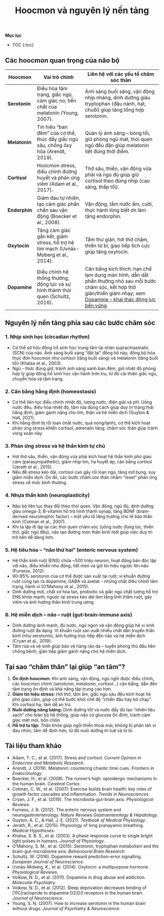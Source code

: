 ﻿---
title: Hoocmon và nguyên lý nền tảng
---

**Mục lục**

- TOC
{:toc}

## Các hoocmon quan trọng của não bộ

| Hoocmon | Vai trò chính | Liên hệ với các yếu tố chăm sóc thân |
|---------|---------------|--------------------------------------|
| **Serotonin** | Điều hòa tâm trạng, giấc ngủ, cảm giác no; tiền chất của melatonin (Young, 2007). | Ánh sáng buổi sáng, vận động nhịp nhàng, dinh dưỡng giàu tryptophan (đậu nành, hạt, chuối) giúp tăng tổng hợp serotonin. |
| **Melatonin** | Tín hiệu “ban đêm” của cơ thể, thúc đẩy giấc ngủ sâu, chống ôxy hóa (Arendt, 2019). | Quản lý ánh sáng – bóng tối, giữ phòng ngủ mát, thói quen ngủ đều đặn giúp melatonin tiết đúng thời điểm. |
| **Cortisol** | Hoocmon stress, điều chỉnh đường huyết và phản ứng viêm (Adam et al., 2017). | Thở sâu, thiền, vận động vừa phải và ngủ đủ giúp giữ cortisol theo đúng nhịp (cao sáng, thấp tối). |
| **Endorphin** | Giảm đau tự nhiên, tạo cảm giác phấn chấn sau vận động (Boecker et al., 2008). | Vận động, tắm nước ấm, cười, thực hành lòng biết ơn làm tăng endorphin. |
| **Oxytocin** | Tăng cảm giác gắn kết, giảm stress, hỗ trợ hệ tim mạch (Uvnäs-Moberg et al., 2014). | Tắm thư giãn, hơi thở chậm, thiền từ bi, giao tiếp tích cực giúp tăng oxytocin. |
| **Dopamine** | Điều chỉnh hệ thống thưởng, động lực và sự hình thành thói quen (Schultz, 2016). | Cân bằng kích thích: hạn chế lạm dụng màn hình, dẫn dắt phần thưởng nhỏ sau mỗi bước chăm sóc, kết hợp thở giãn/thiền giảm nhạy; xem [Dopamine – khai thác động lực bền vững](cham_soc_than_dopamine.md). |

## Nguyên lý nền tảng phía sau các bước chăm sóc

### 1. Nhịp sinh học (circadian rhythm)

- Cơ thể sở hữu đồng hồ sinh học trung tâm tại nhân suprachiasmatic (SCN) của não. Ánh sáng buổi sáng “đặt lại” đồng hồ này, đồng bộ hóa thực đơn hoocmon như cortisol (tăng buổi sáng) và melatonin (tăng buổi tối) (Khalsa et al., 2003).
- Ngủ – thức đúng giờ, tránh ánh sáng xanh ban đêm, giữ nhiệt độ phòng hợp lý giúp đồng hồ sinh học vận hành trơn tru, từ đó cải thiện giấc ngủ, chuyển hóa và tâm trạng.

### 2. Cân bằng hằng định (homeostasis)

- Cơ thể liên tục điều chỉnh nhiệt độ, lượng nước, điện giải và pH. Uống nước đều, điều hòa nhiệt độ, tắm rửa đúng cách giúp duy trì trạng thái hằng định, giảm gánh nặng cho tim, thận và hệ miễn dịch (Guyton & Hall, 2021).
- Khi hằng định bị rối loạn (mất nước, quá nóng/lạnh), cơ thể kích hoạt phản ứng stress khiến cortisol, adrenalin tăng; chăm sóc thân giúp tránh vòng xoắn này.

### 3. Phản ứng stress và hệ thần kinh tự chủ

- Hơi thở sâu, thiền, vận động vừa phải kích hoạt hệ thần kinh phó giao cảm (parasympathetic), giảm nhịp tim, hạ huyết áp, cân bằng cortisol (Jerath et al., 2015).
- Nếu để stress kéo dài, cortisol cao gây rối loạn ngủ, tăng mỡ bụng, suy giảm miễn dịch. Do đó, các bước chăm sóc thân nhằm “reset” phản ứng stress về mức bình thường.

### 4. Nhựa thần kinh (neuroplasticity)

- Não bộ liên tục thay đổi theo thói quen. Vận động, ngủ đủ, dinh dưỡng giàu omega-3, B-vitamin hỗ trợ hình thành synap, tăng BDNF (brain-derived neurotrophic factor) – một yếu tố tăng trưởng cho tế bào thần kinh (Cotman et al., 2007).
- Khi ta lập đi lập lại các thói quen chăm sóc (uống nước đúng lúc, thiền thở, giấc ngủ đều), não tạo đường mòn thần kinh mới giúp việc duy trì trở nên dễ dàng hơn.

### 5. Hệ tiêu hóa – “não thứ hai” (enteric nervous system)

- Hệ thần kinh ruột (ENS) chứa ~500 triệu neuron, hoạt động bán độc lập với não, điều khiển nhu động, tiết men và gửi tín hiệu ngược lên não (Furness, 2012).
- 90–95% serotonin của cơ thể được sản xuất tại ruột; vi khuẩn đường ruột cũng tạo ra dopamine, GABA và axetat – những chất điều chỉnh tâm trạng, hành vi (O’Mahony et al., 2015).
- Dinh dưỡng mới, chất xơ hòa tan, probiotic và giấc ngủ chất lượng hỗ trợ ENS khỏe mạnh; ngược lại stress kéo dài làm tăng tính thấm ruột, gây viêm và ảnh hưởng thần kinh trung ương.

### 6. Hệ miễn dịch – não – ruột (gut-brain-immune axis)

- Dinh dưỡng lành mạnh, đủ nước, ngủ ngon và vận động giúp hệ vi sinh đường ruột đa dạng. Vi khuẩn ruột sản xuất nhiều chất dẫn truyền thần kinh (như serotonin), ảnh hưởng trực tiếp đến não và hệ miễn dịch (Cryan et al., 2019).
- Tắm rửa và vệ sinh giúp bảo vệ hàng rào da – tuyến phòng thủ đầu tiên chống bệnh, gián tiếp giảm gánh nặng cho hệ miễn dịch.


## Tại sao “chăm thân” lại giúp “an tâm”?

1. **Ổn định hoocmon:** Khi ánh sáng, vận động, ngủ nghỉ được điều chỉnh, các hoocmon chính (serotonin, melatonin, cortisol…) cân bằng, dẫn đến tâm trạng ổn định và khả năng tập trung cao hơn.
2. **Giảm tín hiệu stress:** Hơi thở, tắm ấm, giấc ngủ sâu đều kích hoạt hệ phó giao cảm, giúp cơ thể bước khỏi chế độ “chiến đấu hay bỏ chạy”. Khi cortisol hạ, tâm dễ an trú.
3. **Nuôi dưỡng năng lượng:** Dinh dưỡng tốt và nước đầy đủ tạo “nhiên liệu sạch” cho toàn bộ hệ thống, giúp não có glucose ổn định, tránh cảm giác mệt mỏi, bồn chồn.
4. **Hỗ trợ tu tập:** Thân khỏe giúp ngồi thiền thoải mái, không bị phân tán vì đau nhức; tâm dễ định hơn, từ đó nuôi dưỡng trí tuệ và từ bi.

## Tài liệu tham khảo

- Adam, T. C., et al. (2017). Stress and cortisol. *Current Opinion in Endocrine and Metabolic Research*.
- Arendt, J. (2019). Melatonin: countering chaotic time cues. *Frontiers in Endocrinology*.
- Boecker, H., et al. (2008). The runner’s high: opioidergic mechanisms in the human brain. *Cerebral Cortex*.
- Cotman, C. W., et al. (2007). Exercise builds brain health: key roles of growth factor cascades and inflammation. *Trends in Neurosciences*.
- Cryan, J. F., et al. (2019). The microbiota-gut-brain axis. *Physiological Reviews*.
- Furness, J. B. (2012). The enteric nervous system and neurogastroenterology. *Nature Reviews Gastroenterology & Hepatology*.
- Guyton, A. C., & Hall, J. E. (2021). *Textbook of Medical Physiology*.
- Jerath, R., et al. (2015). Physiology of long pranayamic breathing. *Medical Hypotheses*.
- Khalsa, S. B. S., et al. (2003). A phase response curve to single bright light pulses in humans. *Journal of Physiology*.
- O’Mahony, S. M., et al. (2015). Serotonin, tryptophan metabolism and the brain-gut-microbiome axis. *Behavioural Brain Research*.
- Schultz, W. (2016). Dopamine reward prediction-error signalling. *European Journal of Neuroscience*.
- Uvnäs-Moberg, K., et al. (2014). Oxytocin: a multipurpose hormone. *Physiological Reviews*.
- Volkow, N. D., et al. (2011). Dopamine in drug abuse and addiction. *Molecular Psychiatry*.
- Volkow, N. D., et al. (2012). Sleep deprivation decreases binding of [11C]raclopride to dopamine D2/D3 receptors in the human brain. *Journal of Neuroscience*.
- Young, S. N. (2007). How to increase serotonin in the human brain without drugs. *Journal of Psychiatry & Neuroscience*.


